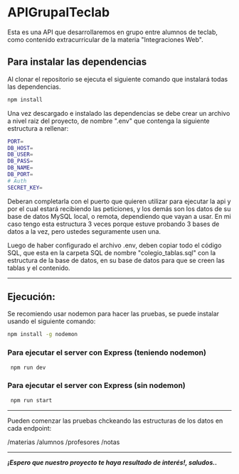 # APIGrupalTeclab
Esta es una API que desarrollaremos en grupo entre alumnos de teclab, como contenido extracurricular de la materia "Integraciones Web".


## Para instalar las dependencias

Al clonar el repositorio se ejecuta el siguiente comando que instalará todas las dependencias.

```bash
npm install
```

Una vez descargado e instalado las dependencias se debe crear un archivo a nivel raiz del proyecto, de nombre ".env" que contenga la siguiente estructura a rellenar:

```bash
PORT=
DB_HOST=
DB_USER=
DB_PASS=
DB_NAME=
DB_PORT=
# Auth
SECRET_KEY=
```

Deberan completarla con el puerto que quieren utilizar para ejecutar la api y por el cual estará recibiendo las peticiones, y los demás son los datos de su base de datos MySQL local, o remota, dependiendo que vayan a usar. En mi caso tengo esta estructura 3 veces porque estuve probando 3 bases de datos a la vez, pero ustedes seguramente usen una.

Luego de haber configurado el archivo .env, deben copiar todo el código SQL, que esta en la carpeta SQL de nombre "colegio_tablas.sql" con la estructura de la base de datos, en su base de datos para que se creen las tablas y el contenido.

---

## Ejecución:

Se recomiendo usar nodemon para hacer las pruebas, se puede instalar usando el siguiente comando:

```bash
npm install -g nodemon
```

### Para ejecutar el server con Express (teniendo nodemon)

```bash
 npm run dev
```


### Para ejecutar el server con Express (sin nodemon)

```bash
 npm run start
```

---

Pueden comenzar las pruebas chckeando las estructuras de los datos en cada endpoint:

/materias
/alumnos
/profesores
/notas

---

<em><b>¡Espero que nuestro proyecto te haya resultado de interés!,  saludos..</b></em>